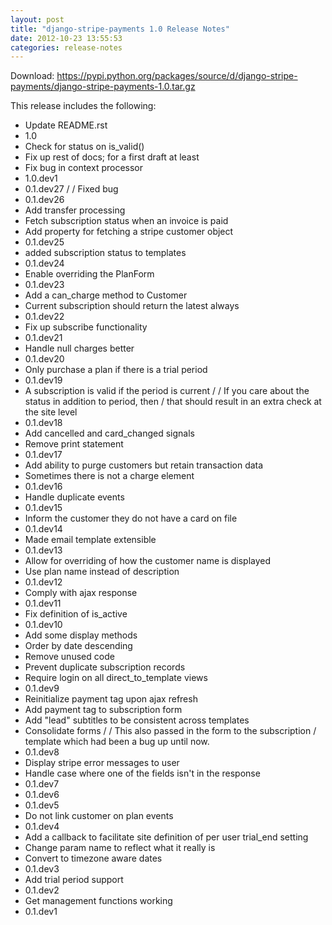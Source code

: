 ```yaml
---
layout: post
title: "django-stripe-payments 1.0 Release Notes"
date: 2012-10-23 13:55:53
categories: release-notes
---
```


Download: <https://pypi.python.org/packages/source/d/django-stripe-payments/django-stripe-payments-1.0.tar.gz>

This release includes the following:

* Update README.rst
* 1.0
* Check for status on is_valid()
* Fix up rest of docs; for a first draft at least
* Fix bug in context processor
* 1.0.dev1
* 0.1.dev27 /  / Fixed bug
* 0.1.dev26
* Add transfer processing
* Fetch subscription status when an invoice is paid
* Add property for fetching a stripe customer object
* 0.1.dev25
* added subscription status to templates
* 0.1.dev24
* Enable overriding the PlanForm
* 0.1.dev23
* Add a can_charge method to Customer
* Current subscription should return the latest always
* 0.1.dev22
* Fix up subscribe functionality
* 0.1.dev21
* Handle null charges better
* 0.1.dev20
* Only purchase a plan if there is a trial period
* 0.1.dev19
* A subscription is valid if the period is current /  / If you care about the status in addition to period, then / that should result in an extra check at the site level
* 0.1.dev18
* Add cancelled and card_changed signals
* Remove print statement
* 0.1.dev17
* Add ability to purge customers but retain transaction data
* Sometimes there is not a charge element
* 0.1.dev16
* Handle duplicate events
* 0.1.dev15
* Inform the customer they do not have a card on file
* 0.1.dev14
* Made email template extensible
* 0.1.dev13
* Allow for overriding of how the customer name is displayed
* Use plan name instead of description
* 0.1.dev12
* Comply with ajax response
* 0.1.dev11
* Fix definition of is_active
* 0.1.dev10
* Add some display methods
* Order by date descending
* Remove unused code
* Prevent duplicate subscription records
* Require login on all direct_to_template views
* 0.1.dev9
* Reinitialize payment tag upon ajax refresh
* Add payment tag to subscription form
* Add "lead" subtitles to be consistent across templates
* Consolidate forms /  / This also passed in the form to the subscription / template which had been a bug up until now.
* 0.1.dev8
* Display stripe error messages to user
* Handle case where one of the fields isn't in the response
* 0.1.dev7
* 0.1.dev6
* 0.1.dev5
* Do not link customer on plan events
* 0.1.dev4
* Add a callback to facilitate site definition of per user trial_end setting
* Change param name to reflect what it really is
* Convert to timezone aware dates
* 0.1.dev3
* Add trial period support
* 0.1.dev2
* Get management functions working
* 0.1.dev1
